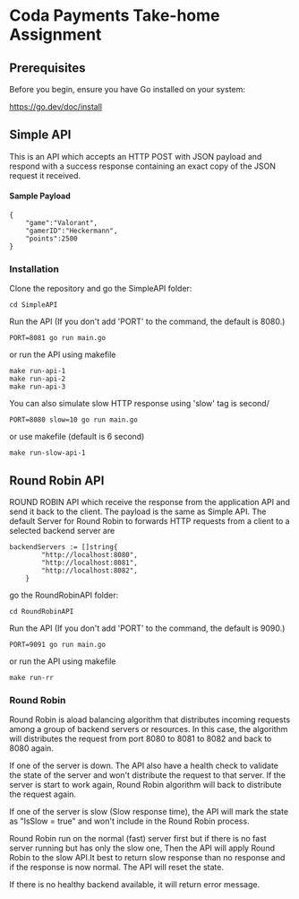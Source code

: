 # Coda Payments Take-home Assignment

## Prerequisites

Before you begin, ensure you have Go installed on your system:

https://go.dev/doc/install

## Simple API

This is an API which accepts an HTTP POST with JSON payload and respond with a success response containing an exact copy of the JSON request it received.

#### Sample Payload

```
{
    "game":"Valorant",
    "gamerID":"Heckermann",
    "points":2500
}
```

### Installation

Clone the repository and go the SimpleAPI folder:

```
cd SimpleAPI
```

Run the API (If you don't add 'PORT' to the command, the default is 8080.)

```
PORT=8081 go run main.go
```

or run the API using makefile

```
make run-api-1
make run-api-2
make run-api-3
```

You can also simulate slow HTTP response using 'slow' tag is second/

```
PORT=8080 slow=10 go run main.go
```

or use makefile (default is 6 second)

```
make run-slow-api-1
```

## Round Robin API

ROUND ROBIN API which receive the response from the application API and send it back to the client. The payload is the same as Simple API. The default Server for Round Robin to forwards HTTP requests from a client to a selected backend server are

```
backendServers := []string{
		"http://localhost:8080",
		"http://localhost:8081",
		"http://localhost:8082",
	}
```

go the RoundRobinAPI folder:

```
cd RoundRobinAPI
```

Run the API (If you don't add 'PORT' to the command, the default is 9090.)

```
PORT=9091 go run main.go
```

or run the API using makefile

```
make run-rr
```

### Round Robin

Round Robin is aload balancing algorithm that distributes incoming requests among a group of backend servers or resources. In this case, the algorithm will distributes the request from port 8080 to 8081 to 8082 and back to 8080 again.

If one of the server is down. The API also have a health check to validate the state of the server and won't distribute the request to that server. If the server is start to work again, Round Robin algorithm will back to distribute the request again.

If one of the server is slow (Slow response time), the API will mark the state as "IsSlow = true" and won't include in the Round Robin process.

Round Robin run on the normal (fast) server first but if there is no fast server running but has only the slow one, Then the API will apply Round Robin to the slow API.It best to return slow response than no response and if the response is now normal. The API will reset the state.

If there is no healthy backend available, it will return error message.
